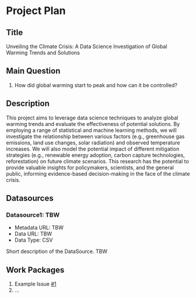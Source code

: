 # Project Plan

## Title
<!-- Give your project a short title. -->
Unveiling the Climate Crisis: A Data Science Investigation of Global Warming Trends and Solutions

## Main Question

<!-- Think about one main question you want to answer based on the data. -->
1. How did global warming start to peak and how can it be controlled?

## Description

<!-- Describe your data science project in max. 200 words. Consider writing about why and how you attempt it. -->
This project aims to leverage data science techniques to analyze global warming trends and evaluate the effectiveness of potential solutions. By employing a range of statistical and machine learning methods, we will investigate the relationship between various factors (e.g., greenhouse gas emissions, land use changes, solar radiation) and observed temperature increases. We will also model the potential impact of different mitigation strategies (e.g., renewable energy adoption, carbon capture technologies, reforestation) on future climate scenarios. This research has the potential to provide valuable insights for policymakers, scientists, and the general public, informing evidence-based decision-making in the face of the climate crisis.
## Datasources

<!-- Describe each datasources you plan to use in a section. Use the prefic "DatasourceX" where X is the id of the datasource. -->

### Datasource1: TBW
* Metadata URL: TBW
* Data URL: TBW
* Data Type: CSV

Short description of the DataSource.
TBW

## Work Packages

<!-- List of work packages ordered sequentially, each pointing to an issue with more details. -->

1. Example Issue [#1][i1]
2. ...

[i1]: https://github.com/jvalue/made-template/issues/1
